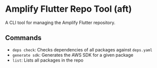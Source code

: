 # Amplify Flutter Repo Tool (aft)

A CLI tool for managing the Amplify Flutter repository.

## Commands

- `deps check`: Checks dependencies of all packages against `deps.yaml`
- `generate sdk`: Generates the AWS SDK for a given package
- `list`: Lists all packages in the repo
